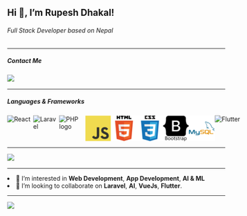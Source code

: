 <h2> Hi 👋, I’m Rupesh Dhakal! </h2>
<h6>Full Stack Developer based on Nepal</h6>
<hr>
<h5>Contact Me </h5>
<div style="display:flex">
<a href="https://linkedin.com/in/rupesh-dhakal-87ab5194">
	<img src="https://1000logos.net/wp-content/uploads/2017/03/Linkedin-Logo.png" width="80">
</a>
</div>
<hr>
<h5>Languages & Frameworks </h5>
<div style="display:flex">
<img src="https://www.mindinventory.com/blog/wp-content/uploads/2023/05/react-logo.webp" width="60" height="60" alt="React">
<img src="https://laravel.com/img/logotype.min.svg" alt="Laravel" width="60" height="60">
<img src="https://www.php.net//images/logos/new-php-logo.svg" alt="PHP logo" width="60" height="60">
<img src="https://raw.githubusercontent.com/devicons/devicon/master/icons/javascript/javascript-original.svg" alt="javascript" width="60" height="60" style="max-width:100%;">
<img src="https://raw.githubusercontent.com/devicons/devicon/master/icons/html5/html5-original-wordmark.svg" alt="html5" width="60" height="60" style="max-width:100%;">
<img src="https://raw.githubusercontent.com/devicons/devicon/master/icons/css3/css3-original-wordmark.svg" alt="css3" width="60" height="60" style="max-width:100%;">
<img src="https://raw.githubusercontent.com/devicons/devicon/master/icons/bootstrap/bootstrap-plain-wordmark.svg" alt="bootstrap" width="60" height="60" style="max-width:100%;">
<img src="https://raw.githubusercontent.com/devicons/devicon/master/icons/mysql/mysql-original-wordmark.svg" alt="mysql" width="60" height="60" style="max-width:100%;">
<img src="https://cdn-images-1.medium.com/max/1200/1*5-aoK8IBmXve5whBQM90GA.png" alt="Flutter" width="60" height="60">

</div>
<hr>
<img src="https://github-readme-stats.vercel.app/api/top-langs/?username=rupesh-10">
<hr>
<li>👀 I’m interested in <b>Web Development</b>, <b>App Development</b>, <b>AI & ML</b> </li>
 <li>💞️ I’m looking to collaborate on <b>Laravel</b>, <b>AI</b>, <b>VueJs</b>, <b>Flutter</b>. </li>
<hr>
<img src="https://camo.githubusercontent.com/5aad64a260d5c3e92c8537312f1bc96c1efbbfa6c02224d985c3a4323c62049e/68747470733a2f2f6769746875622d726561646d652d73746174732e76657263656c2e6170702f6170693f757365726e616d653d7275706573682d3130262673686f775f69636f6e733d74727565267469746c655f636f6c6f723d6666666666662669636f6e5f636f6c6f723d62623261636626746578745f636f6c6f723d6461663764632662675f636f6c6f723d313531353135">
